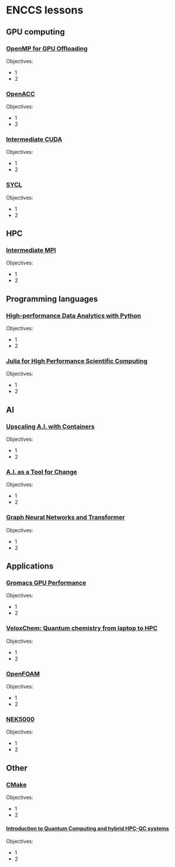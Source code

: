 # ENCCS lessons

## GPU computing

### [OpenMP for GPU Offloading](https://enccs.github.io/openmp-gpu/miniapp/)

Objectives:
- 1
- 2

### [OpenACC](https://enccs.github.io/OpenACC/)

Objectives:
- 1
- 2

### [Intermediate CUDA](https://enccs.github.io/CUDA/)

Objectives:
- 1
- 2

### [SYCL](https://enccs.github.io/sycl-workshop/)

Objectives:
- 1
- 2

## HPC

### [Intermediate MPI](https://enccs.github.io/intermediate-mpi/)

Objectives:
- 1
- 2

## Programming languages

### [High-performance Data Analytics with Python](https://enccs.github.io/HPDA-Python/)

Objectives:
- 1
- 2


### [Julia for High Performance Scientific Computing](https://enccs.github.io/Julia-for-HPC/)

Objectives:
- 1
- 2

## AI

### [Upscaling A.I. with Containers](https://enccs.github.io/upscalingAI/)

Objectives:
- 1
- 2

### [A.I. as a Tool for Change](https://www.youtube.com/watch?v=_FMnopQNF3M)

Objectives:
- 1
- 2
 

### [Graph Neural Networks and Transformer](https://enccs.github.io/gnn_transformers/)

Objectives:
- 1
- 2



## Applications

### [Gromacs GPU Performance](https://enccs.github.io/gromacs-gpu-performance/)

Objectives:
- 1
- 2

### [VeloxChem: Quantum chemistry from laptop to HPC](https://enccs.github.io/veloxchem-workshop/)

Objectives:
- 1
- 2

 
### [OpenFOAM](https://enccs.github.io/OpenFOAM/)

Objectives:
- 1
- 2

### [NEK5000](https://enccs.se/nek-5000-training-material)

Objectives:
- 1
- 2


## Other

### [CMake](https://enccs.github.io/cmake-workshop/)

Objectives:
- 1
- 2

#### [Introduction to Quantum Computing and hybrid HPC-QC systems](https://enccs.github.io/NordIQuEst-workshop/)

Objectives:
- 1
- 2
